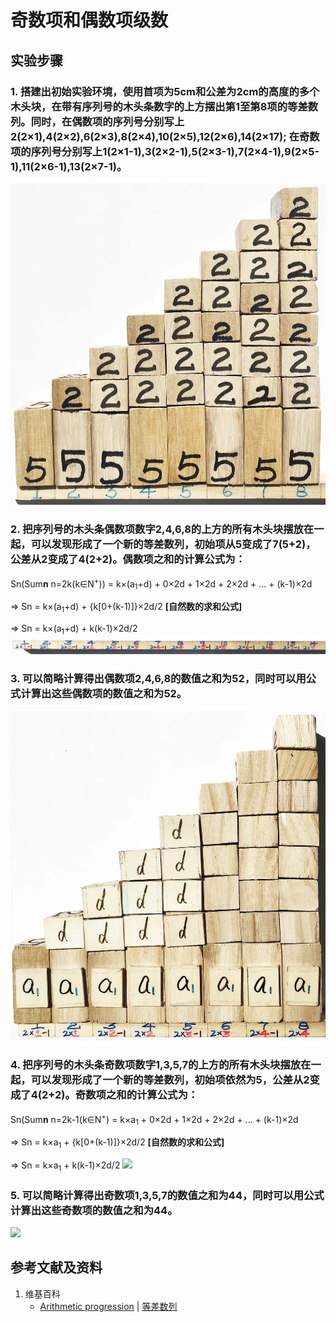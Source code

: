 # 奇数项和偶数项级数

## 实验步骤

### 1. 搭建出初始实验环境，使用首项为5cm和公差为2cm的高度的多个木头块，在带有序列号的木头条数字的上方摆出第1至第8项的等差数列。同时，在偶数项的序列号分别写上2(2×1),4(2×2),6(2×3),8(2×4),10(2×5),12(2×6),14(2×17); 在奇数项的序列号分别写上1(2×1-1),3(2×2-1),5(2×3-1),7(2×4-1),9(2×5-1),11(2×6-1),13(2×7-1)。
![](/images/数系/等差数列/奇数项和偶数项级数/1a1.jpg)

### 2. 把序列号的木头条偶数项数字2,4,6,8的上方的所有木头块摆放在一起，可以发现形成了一个新的等差数列，初始项从5变成了7(5+2)，公差从2变成了4(2+2)。偶数项之和的计算公式为：

Sn(Sum**n** n=2k(k∈N<sup>+</sup>)) = k×(a<sub>1</sub>+d) + 0×2d + 1×2d + 2×2d + ... + (k-1)×2d

⇒ Sn = k×(a<sub>1</sub>+d) + {k[0+(k-1)]}×2d/2 **[自然数的求和公式]**

⇒ Sn = k×(a<sub>1</sub>+d) + k(k-1)×2d/2
![](/images/数系/等差数列/奇数项和偶数项级数/1a2.jpg)

### 3. 可以简略计算得出偶数项2,4,6,8的数值之和为52，同时可以用公式计算出这些偶数项的数值之和为52。
![](/images/数系/等差数列/奇数项和偶数项级数/1a3.jpg)

### 4. 把序列号的木头条奇数项数字1,3,5,7的上方的所有木头块摆放在一起，可以发现形成了一个新的等差数列，初始项依然为5，公差从2变成了4(2+2)。奇数项之和的计算公式为：

Sn(Sum**n** n=2k-1(k∈N<sup>+</sup>) = k×a<sub>1</sub> + 0×2d + 1×2d + 2×2d + ... + (k-1)×2d

⇒ Sn = k×a<sub>1</sub> + {k[0+(k-1)]}×2d/2 **[自然数的求和公式]**

⇒ Sn = k×a<sub>1</sub> + k(k-1)×2d/2
![](/images/数系/等差数列/奇数项和偶数项级数/1a4.jpg)

### 5. 可以简略计算得出奇数项1,3,5,7的数值之和为44，同时可以用公式计算出这些奇数项的数值之和为44。
![](/images/数系/等差数列/奇数项和偶数项级数/1a5.jpg)

## 参考文献及资料

1. 维基百科
	- [Arithmetic progression](https://en.wikipedia.org/wiki/Arithmetic_progression) | [等差数列](https://zh.wikipedia.org/wiki/%E7%AD%89%E5%B7%AE%E6%95%B0%E5%88%97) 